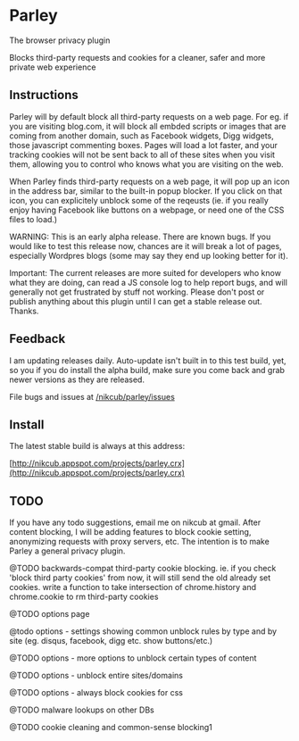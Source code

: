 # Parley

The browser privacy plugin

Blocks third-party requests and cookies for a cleaner, safer and more private web experience

## Instructions

Parley will by default block all third-party requests on a web page. For eg. if you are visiting blog.com, it will block all embded scripts or images that are coming from another domain, such as Facebook widgets, Digg widgets, those javascript commenting boxes. Pages will load a lot faster, and your tracking cookies will not be sent back to all of these sites when you visit them, allowing you to control who knows what you are visiting on the web.

When Parley finds third-party requests on a web page, it will pop up an icon in the address bar, similar to the built-in popup blocker. If you click on that icon, you can explicitely unblock some of the reqeusts (ie. if you really enjoy having Facebook like buttons on a webpage, or need one of the CSS files to load.)

WARNING: This is an early alpha release. There are known bugs. If you would like to test this release now, chances are it will break a lot of pages, especially Wordpres blogs (some may say they end up looking better for it).

Important: The current releases are more suited for developers who know what they are doing, can read a JS console log to help report bugs, and will generally not get frustrated by stuff not working. Please don't post or publish anything about this plugin until I can get a stable release out. Thanks.

## Feedback

I am updating releases daily. Auto-update isn't built in to this test build, yet, so you if you do install the alpha build, make sure you come back and grab newer versions as they are released.

File bugs and issues at [/nikcub/parley/issues](http://github.com/nikcub/parley/issues)

## Install

The latest stable build is always at this address:

[http://nikcub.appspot.com/projects/parley.crx](http://nikcub.appspot.com/projects/parley.crx)

## TODO

If you have any todo suggestions, email me on nikcub at gmail. After content blocking, I will be adding features to block cookie setting, anonymizing requests with proxy servers, etc. The intention is to make Parley a general privacy plugin.

@TODO backwards-compat third-party cookie blocking. ie. if you check 'block third party cookies' from now, it will still send the old already set cookies. write a function to take intersection of chrome.history and chrome.cookie to rm third-party cookies

@TODO options page

@todo options - settings showing common unblock rules by type and by site (eg. disqus, facebook, digg etc. show buttons/etc.)

@TODO options - more options to unblock certain types of content

@TODO options - unblock entire sites/domains

@TODO options - always block cookies for css

@TODO malware lookups on other DBs

@TODO cookie cleaning and common-sense blocking1
